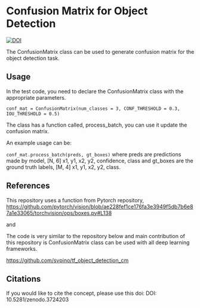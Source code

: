 # Confusion Matrix for Object Detection

[![DOI](https://zenodo.org/badge/249415928.svg)](https://zenodo.org/badge/latestdoi/249415928)

The ConfusionMatrix class can be used to generate confusion matrix for the object detection task.

## Usage

In the test code, you need to declare the ConfusionMatrix class with the appropriate parameters.

`conf_mat = ConfusionMatrix(num_classes = 3, CONF_THRESHOLD = 0.3, IOU_THRESHOLD = 0.5)`

The class has a function called, process_batch, you can use it update the confusion matrix. 

An example usage can be:

`conf_mat.process_batch(preds, gt_boxes)` where preds are predictions made by model, [N, 6] x1, y1, x2, y2, confidence, class and gt_boxes are the ground truth labels, [M, 4] x1, y1, x2, y2, class.



## References

This repository uses a function from Pytorch repository, https://github.com/pytorch/vision/blob/ae228fef1ce176fa3e3949f5db7b6e87a1e33065/torchvision/ops/boxes.py#L138

and

The code is very similar to the repository below and main contribution of this repository is ConfusionMatrix class can be used with all deep learning frameworks.

https://github.com/svpino/tf_object_detection_cm

## Citations

If you would like to cite the concept, please use this doi: DOI: 10.5281/zenodo.3724203
